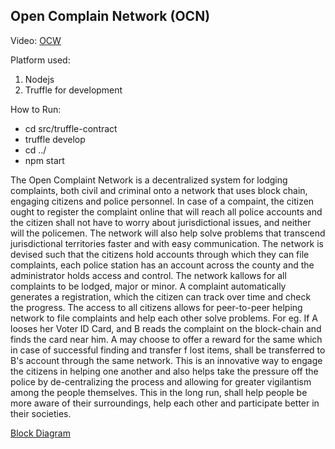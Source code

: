 ## Open Complain Network (OCN)

Video: [OCW](https://docs.google.com/document/d/1BOIu1j_IFYoTuDAJewNcPpgydstYqTqlAjQttljs6fI/edit?usp=sharing)


Platform used:
1. Nodejs
2. Truffle for development

How to Run:
- cd src/truffle-contract
- truffle develop
- cd ../
- npm start

The Open Complaint Network is a decentralized system for lodging complaints, both civil and criminal onto a network that uses block chain, engaging citizens and police personnel. In case of a compaint, the citizen ought to register the complaint online that will reach all police accounts and the citizen shall not have to worry about jurisdictional issues, and neither will the policemen. The network will also help solve problems that transcend jurisdictional territories faster and with easy communication. The network is devised such that the citizens hold accounts through which they can file complaints, each police station has an account across the county and the administrator holds access and control. The network kallows for all complaints to be lodged, major or minor. A complaint automatically generates a registration, which the citizen can track over time and check the progress. 
The access to all citizens allows for peer-to-peer helping network to file complaints and help each other solve problems. For eg. If A looses her Voter ID Card, and B reads the complaint on the block-chain and finds the card near him. A may choose to offer a reward for the same which in case of successful finding and transfer f lost items, shall be transferred to B's account through the same network. This is an innovative way to engage the citizens in helping one another and also helps take the pressure off the police by de-centralizing the process and allowing for greater vigilantism among the people themselves. This in the long run, shall help people be more aware of their surroundings, help each other and participate better in their societies. 

[Block Diagram](https://github.com/upperwal/OpenComplainNetwork/blob/master/OCN.pdf)
